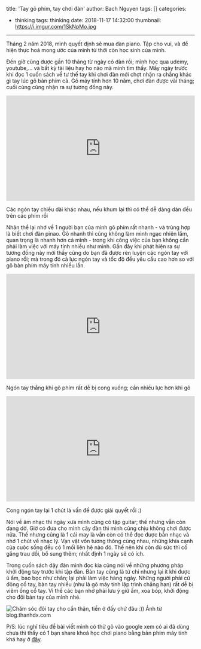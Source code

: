 title: 'Tay gõ phím, tay chơi đàn'
author: Bach Nguyen
tags: []
categories:
  - thinking
tags: thinking
date: 2018-11-17 14:32:00
thumbnail: https://i.imgur.com/1SkNpMo.jpg
---
Tháng 2 năm 2018, mình quyết định sẽ mua đàn piano. Tập cho vui, và để hiện thực hoá mong ước của mình từ thời còn học sinh của mình.

Đến giờ cũng được gần 10 tháng từ ngày có đàn rồi; mình học qua udemy, youtube,... và bất kỳ tài liệu hay ho nào mà mình tìm thấy. Mấy ngày trước khi đọc 1 cuốn sách về tư thế tay khi chơi đàn mới chợt nhận ra chẳng khác gì tay lúc gõ bàn phím cả. Gõ máy tính hơn 10 năm, chơi đàn được vài tháng; cuối cùng cũng nhận ra sự tương đồng này.

<!-- more -->

<div style="width:100%;height:0;padding-bottom:56%;position:relative;"><iframe src="https://giphy.com/embed/fQl5LjndfVKLlPX25G" width="100%" height="100%" style="position:absolute" frameBorder="0" class="giphy-embed" allowFullScreen></iframe></div><p><span class="caption">Các ngón tay chiều dài khác nhau, nếu khum lại thì có thể dễ dàng dàn đều trên các phím rồi</span></p>

Nhân thể lại nhớ về 1 người bạn của mình gõ phím rất nhanh - và trùng hợp là biết chơi đàn pinao. Gõ nhanh thì cũng không làm mình ngạc nhiên lắm, quan trọng là nhanh hơn cả mình - trong khi công việc của bạn không cần phải làm việc với máy tính nhiều như mình. Gần đây khi phát hiện ra sự tương đồng này mới thấy cũng do bạn đã được rèn luyện các ngón tay với piano rồi; mà trong đó cả lực ngón tay và tốc độ đều yêu cầu cao hơn so với gõ bàn phím máy tính nhiều lần.

<div style="width:100%;height:0;padding-bottom:56%;position:relative;"><iframe src="https://giphy.com/embed/Wv7Vit5TNTaLeD2HNX" width="100%" height="100%" style="position:absolute" frameBorder="0" class="giphy-embed" allowFullScreen></iframe></div><p><span class="caption">Ngón tay thẳng khi gõ phím rất dễ bị cong xuống; cần nhiều lực hơn khi gõ</span></p>

<div style="width:100%;height:0;padding-bottom:56%;position:relative;"><iframe src="https://giphy.com/embed/22Q6YQethHw0nknqVh" width="100%" height="100%" style="position:absolute" frameBorder="0" class="giphy-embed" allowFullScreen></iframe></div><p><span class="caption">Cong ngón tay lại 1 chút là vấn đề được giải quyết rồi :) </span></p>

Nói về âm nhạc thì ngày xưa mình cũng có tập guitar; thế nhưng vẫn còn dang dở. Giờ có đưa cho mình cây đàn thì mình cũng chịu không chơi được nữa. Thế nhưng cũng là 1 cái may là vẫn còn có thể đọc được bản nhạc và nhớ 1 chút về nhạc lý. Vạn vật vốn tương thông cùng nhau, những khía cạnh của cuộc sống đều có 1 mối liên hệ nào đó. Thế nên khi còn đủ sức thì cố gắng trau dồi, bổ sung thêm; nhất định 1 ngày sẽ có ích.


Trong cuốn sách dậy đàn mình đọc kia cũng nói về những phương pháp khởi động tay trước khi tập đàn. Bàn tay cũng là tứ chi nhưng lại ít khi được ủ ấm, bao bọc như chân; lại phải làm việc hàng ngày. Những người phải cử động cổ tay, bàn tay nhiều (như là gõ máy tính lập trình chẳng hạn) rất dễ bị viêm ống cổ tay. Vì thế các bạn nhớ phải lưu ý giữ ấm, xoa bóp, khởi động cho đôi bàn tay của mình nhé.

![Chăm sóc đôi tay cho cẩn thận, tiền ở đấy chứ đâu :)) Ảnh từ blog.thanhdx.com](https://i.imgur.com/1SkNpMo.jpg)

P/S: lúc nghĩ tiêu đề bài viết mình có thử gõ vào google xem có ai đã dùng chưa thì thấy có 1 bạn share khoá học chơi piano bằng bàn phím máy tính khá hay ở [đây](http://vuthanhluan.com/day-01-30-ngay-de-choi-piano-bang-ban-phim-may-tinh/).

